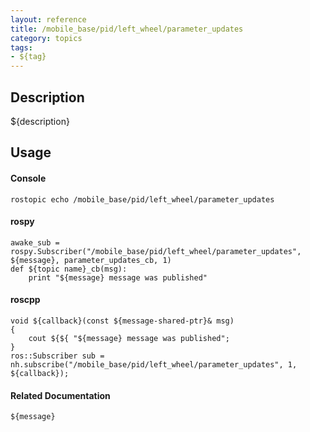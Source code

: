 ```yaml
---
layout: reference
title: /mobile_base/pid/left_wheel/parameter_updates
category: topics
tags: 
- ${tag}
---
```


## Description
${description}

## Usage
#### Console
```
rostopic echo /mobile_base/pid/left_wheel/parameter_updates
```

#### rospy
```
awake_sub = rospy.Subscriber("/mobile_base/pid/left_wheel/parameter_updates", ${message}, parameter_updates_cb, 1)
def ${topic name}_cb(msg):
    print "${message} message was published"
```

#### roscpp
```
void ${callback}(const ${message-shared-ptr}& msg)
{
    cout ${${ "${message} message was published";
}
ros::Subscriber sub = nh.subscribe("/mobile_base/pid/left_wheel/parameter_updates", 1, ${callback});
```

#### Related Documentation
``${message}``